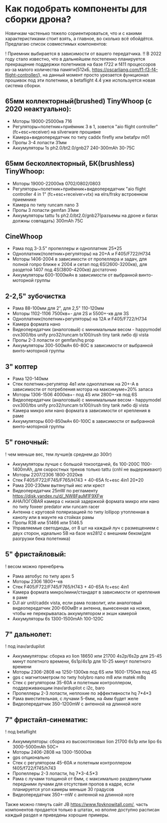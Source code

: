 # Как подобрать компоненты для сборки дрона?

Новичкам частенько тяжело сориентироваться, что и с какими характеристиками стоит взять, а главное, во сколько всё обойдётся. Предлагаю список совместимых компонентов:

! Приемник выбирается в зависимости от вашего передатчика.
!! В 2022 году стало известно, что в дальнейшем постепенно планируется прекращение поддержки полетников на базе f722 и f411 процессоров из-за малого количества памяти(512кБ, https://oscarliang.com/f1-f3-f4-flight-controller/), на данный момент просто урезается функционал прошивок под эти полетники, в betaflight 4.4 уже используется новая система сборки.

## 65мм коллекторный(brushed) TinyWhoop (c 2020 неактуально):
* Моторы 19000-25000кв 716
* Регуляторы+полетник+приёмник 3 в 1, зовется "aio flight controller" (fc+esc+receiver) на silverware прошивке
* Камера+видеопередатчик по типу caddx firefly или betafpv m01
* Пропы 3-4 лопасти 31мм
* Аккумуляторы 1s ph2.0/bt2.0/gnb27 240-300mAh 30-75C

## 65мм бесколлекторный, БК(brushless) TinyWhoop:
* Моторы 19000-22000кв 0702/0802/0803
* Регуляторы+полетник+приёмник+видеопередатчик "aio flight controller 4 in 1" (fc+esc+receiver+vtx) на elrs/frsky встроенном приемнике
* Камера по типу runcam nano 3
* Пропы 3 лопасти gemfan 31мм
* Аккумуляторы tattu 1s ph2.0/bt2.0/gnb27(разъемы на дроне и батах должны совпадать) 300mAh 75C

## CineWhoop
* Рама под 3-3.5" пропеллеры и одноплатник 25\*25
* Одноплатник(полетник+регуляторы) на 20+А и F405/F722/H734
* Моторы 1406-2004 в зависимости от пропеллера и задач, для полной гопро ближе к 2004 и сетап под 6S(2600-3200кв), для раздетой 1407 под 4S(3800-4200кв) достаточно
* Аккумуляторы 600-1000мАч в зависимости от выбранной винто-моторной группы

## 2-2,5" зубочистка
* Рама 88-100мм для 2", для 2,5" 110-120мм
* Моторы 1102-1106 7500кв+- для 2S и 5500+-кв для 3S
* Одноплатник(полетник+регуляторы) на 12А и F405/F722/H734
* Камера формата нано
* Видеопередатчик (аналоговый) с минимальным весом - happymodel ovx300/tbs unify pro32/runcam tx100/rush tiny tank либо dji vista
* Пропы 2-3 лопасти от gemfan/hq prop
* Аккумуляторы 300-500мАч 60-80С в зависимости от выбранной винто-моторной группы

## 3" коптер
* Рама 120-140мм
* Стек полетник+регулятор 4в1 или одноплатник на 20+-А в зависимости от потребления мотора на максимуме+20% запаса
* Моторы 1306-1506 4000кв+- под 4S или 2800+-кв под 6S
* Видеопередатчик (аналоговый) с минимальным весом - happymodel ovx300/tbs unify pro32/runcam tx100/rush tiny tank либо dji vista
* Камера микро или нано формата в зависимости от крепления в раме
* Аккумуляторы 600-850мАч 60-100С в зависимости от выбранной винто-моторной группы

## 5" гоночный:
! чем меньше вес, тем лучше(в среднем до 300г)
* Аккумуляторы лучше с большой токоотдачей, 6s 100-200C 1100-1400mAh, для скоростных треков только tattu (cnhl не выдерживают)
* Моторы 2207/2306 1800-2020кв
* Стек F405/F722/F745/F765/H743 + 40-65A fc+esc 4in1 20\*20
* Рама 200-230мм вытянутый икс или крест
* Видеопередатчик 25mW по регламенту https://disk.yandex.ru/d/_NW8FauM1F9XFw 
* АНАЛОГОВАЯ камера с низкой задержкой формата микро или нано по типу foxeer predator или runcam racer
* Антенна с круговой поляризацией по типу lollipop утопленная в канопу или в маунте на стойках рамы
* Пропы R38 или 51466 или 5146.5
* Управляемые светодиоды, от 8 шт на каждый луч с размещением с двух сторон, идеально 5В на базе ws2812 с внешним беком(для разгрузки бека полетника)

## 5" фристайловый:
! весом можно пренебречь
* Рама автобус по типу apex 5
* Моторы 2306 1800+-кв
* Стек F405/F722/F745/F765/H743 + 40-65A fc+esc 4in1
* Камера формата микро/мини/стандарт в зависимости от крепления в раме
* DJI air unit/caddx vista, если рама позволит, или аналоговый видеопередатчик 200-600мВт и антенна, вынесенная на ножке, чтобы не перекрывалась аккумулятором и экшн камерой
* Аккумуляторы 6s 1300-1500mAh 100-120C

## 7" дальнолет:
! под inav/ardupilot
* Аккуммуляторы: сборка из lion 18650 или 21700 4s2p/6s2p для 25-45 минут полетного времени, 6s1p/4s1p для 10-25 минут полетного времени
* Моторы 2306-2808 на 1250-1300кв под 6S или 1600-1750кв под 4S
* gps с магнитометром по типу holybro nano m8 или matek m8q
* Cтек с регулятором 35-60А и полетным контроллером, поддерживающим inav/ardupilot с i2c, baro
* Пропеллеры 2-3 лопасти, неплохие по эффективности hq 7\*4\*3
* Рама вместительная, с лучами 5-6мм, на 4мм будет желе
* Видеопередатчик 350-1200mW с антенной на длинной ноге

## 7" фристайл-синематик:
! под betaflight
* Аккуммуляторы: сборка из высокотоковых lion 21700 6s1p или lipo 6s 3000-5000mAh 50C+
* Моторы 2406-2808 на 1300-15000кв
* gps опционально
* Cтек с регулятором 45-60А и полетным контроллером f405/f722/f745/h743
* Пропеллеры 2-3 лопасти, hq 7\*3-4.5\*3
* Рама с лучами толщиной от 6мм, с максимально раздвинутыми передними лучами для отсутствия пропов в кадре, если планируется угол камеры меньше 30 градусов
* Видеопередатчик 350+-mW с антенной на длинной ноге

Также можно глянуть сайт JB https://www.fpvknowitall.com/, часть компонентов продается только в штатах, но вполне доступно расписан каждый раздел и приведены хорошие примеры.
